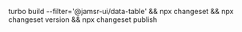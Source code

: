 turbo build --filter='@jamsr-ui/data-table' && npx changeset && npx changeset version && npx changeset publish

